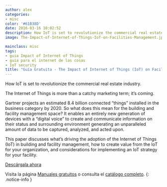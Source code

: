 ```yaml
---
author: alex
categories:
- misc
color: '#61B38D'
date: 2016-03-16 10:02:52
description: How IoT is set to revolutionize the commercial real estate industry.
image: The-Impact-of-Internet-of-Things-IoT-on-Facilities-Management.jpg

mainclass: misc
tags:
- guia Impact of Internet of Things
- guia para el internet de las cosas
- IoT security
title: "Guía Gratuita - The Impact of Internet of Things (IoT) on Facilities Management"
---
```


<figure>
<a href="http://elbauldelprogramador.tradepub.com/c/pubRD.mpl?sr=oc&_t=oc:&qf=w_senc01"><amp-img on="tap:lightbox1" role="button" tabindex="0" layout="responsive" src="/img/The-Impact-of-Internet-of-Things-IoT-on-Facilities-Management.jpg" title="{{ page.title }}" alt="{{ page.title }}" width="1200px" height="630px" /></a>
</figure>

How IoT is set to revolutionize the commercial real estate industry.

The Internet of Things is more than a catchy marketing term; it’s coming.

Gartner projects an estimated 8.4 billion connected “things” installed in the business category by 2020. So what does this mean for the building and facility management space? It enables an entirely new generation of devices with a “digital voice” to create and communicate information on their status and surrounding environment generating an unparalleled amount of data to be captured, analyzed, and acted upon.

<!--more--><!--ad-->

This paper discusses what’s driving the adoption of the Internet of Things (IoT) in building and facility management, how to create value from the IoT for your organization, and considerations for implementing an IoT strategy for your facility.

<div class="button-post">
<a href="http://elbauldelprogramador.tradepub.com/c/pubRD.mpl?sr=oc&_t=oc:&qf=w_senc01" target="_blank">Descárgala ahora</a>
</div>

Visita la página [Manuales gratuitos][1] o consulta el [catálogo completo][2].
{: .notice-info }

[1]: https://elbauldelprogramador.com/manuales-gratuitos/
[2]: http://elbauldelprogramador.tradepub.com/category/information-technology/1207/ "Catálogo completo de Guías gratuítas "
